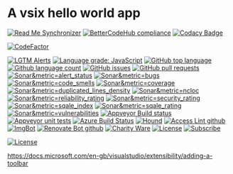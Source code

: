 # A vsix hello world app

<!--BadgesSTART-->
<!-- Powered by https://github.com/GregTrevellick/ReadMeSynchronizer -->
[![Read Me Synchronizer](https://img.shields.io/badge/-powered%20by%20ReadMeSynchronizer-brightgreen.svg)](https://github.com/GregTrevellick/ReadMeSynchronizer)
[![BetterCodeHub compliance](https://bettercodehub.com/edge/badge/GregTrevellick/HelloWorldVsixToolBar?branch=master)](https://bettercodehub.com/results/GregTrevellick/HelloWorldVsixToolBar)
[![Codacy Badge](https://api.codacy.com/project/badge/Grade/b397d57fb66841b0a4f67e9718840281)](https://www.codacy.com/project/gtrevellick/HelloWorldVsixToolBar/dashboard?utm_source=github.com&amp;utm_medium=referral&amp;utm_content=GregTrevellick/HelloWorldVsixToolBar&amp;utm_campaign=Badge_Grade_Dashboard)
<!-- no md -->
[![CodeFactor](https://www.codefactor.io/repository/github/GregTrevellick/HelloWorldVsixToolBar/badge)](https://www.codefactor.io/repository/github/GregTrevellick/HelloWorldVsixToolBar)
<!-- no md -->
<!-- no md -->
<!-- no md -->
[![LGTM Alerts](https://img.shields.io/lgtm/alerts/g/GregTrevellick/HelloWorldVsixToolBar.svg?logo=lgtm&logoWidth=18)](https://lgtm.com/projects/g/GregTrevellick/HelloWorldVsixToolBar/alerts/)
[![Language grade: JavaScript](https://img.shields.io/lgtm/grade/javascript/g/GregTrevellick/HelloWorldVsixToolBar.svg?logo=lgtm&logoWidth=18)](https://lgtm.com/projects/g/GregTrevellick/HelloWorldVsixToolBar/context:javascript)
[![GitHub top language](https://img.shields.io/github/languages/top/GregTrevellick/HelloWorldVsixToolBar.svg)](https://github.com/GregTrevellick/HelloWorldVsixToolBar)
[![Github language count](https://img.shields.io/github/languages/count/GregTrevellick/HelloWorldVsixToolBar.svg)](https://github.com/GregTrevellick/HelloWorldVsixToolBar)
[![GitHub issues](https://img.shields.io/github/issues-raw/GregTrevellick/HelloWorldVsixToolBar.svg)](https://github.com/GregTrevellick/HelloWorldVsixToolBar/issues)
[![GitHub pull requests](https://img.shields.io/github/issues-pr-raw/GregTrevellick/HelloWorldVsixToolBar.svg)](https://github.com/GregTrevellick/HelloWorldVsixToolBar/pulls)
[![Sonar&metric=alert_status](https://sonarcloud.io/api/project_badges/measure?project=GregTrevellick_HelloWorldVsixToolBar&metric=alert_status)](https://sonarcloud.io/dashboard?id=GregTrevellick_HelloWorldVsixToolBar)
[![Sonar&metric=bugs](https://sonarcloud.io/api/project_badges/measure?project=GregTrevellick_HelloWorldVsixToolBar&metric=bugs)](https://sonarcloud.io/component_measures?id=GregTrevellick_HelloWorldVsixToolBar&metric=bugs)
[![Sonar&metric=code_smells](https://sonarcloud.io/api/project_badges/measure?project=GregTrevellick_HelloWorldVsixToolBar&metric=code_smells)](https://sonarcloud.io/component_measures?id=GregTrevellick_HelloWorldVsixToolBar&metric=code_smells)
[![Sonar&metric=coverage](https://sonarcloud.io/api/project_badges/measure?project=GregTrevellick_HelloWorldVsixToolBar&metric=coverage)](https://sonarcloud.io/component_measures?id=GregTrevellick_HelloWorldVsixToolBar&metric=Coverage)
[![Sonar&metric=duplicated_lines_density](https://sonarcloud.io/api/project_badges/measure?project=GregTrevellick_HelloWorldVsixToolBar&metric=duplicated_lines_density)](https://sonarcloud.io/component_measures?id=GregTrevellick_HelloWorldVsixToolBar&metric=duplicated_lines)
[![Sonar&metric=ncloc](https://sonarcloud.io/api/project_badges/measure?project=GregTrevellick_HelloWorldVsixToolBar&metric=ncloc)](https://sonarcloud.io/component_measures?id=GregTrevellick_HelloWorldVsixToolBar&metric=ncloc)
[![Sonar&metric=reliability_rating](https://sonarcloud.io/api/project_badges/measure?project=GregTrevellick_HelloWorldVsixToolBar&metric=reliability_rating)](https://sonarcloud.io/component_measures?id=GregTrevellick_HelloWorldVsixToolBar&metric=reliability_rating)
[![Sonar&metric=security_rating](https://sonarcloud.io/api/project_badges/measure?project=GregTrevellick_HelloWorldVsixToolBar&metric=security_rating)](https://sonarcloud.io/component_measures?id=GregTrevellick_HelloWorldVsixToolBar&metric=security_rating)
[![Sonar&metric=sqale_index](https://sonarcloud.io/api/project_badges/measure?project=GregTrevellick_HelloWorldVsixToolBar&metric=sqale_index)](https://sonarcloud.io/component_measures?id=GregTrevellick_HelloWorldVsixToolBar&metric=sqale_index)
[![Sonar&metric=sqale_rating](https://sonarcloud.io/api/project_badges/measure?project=GregTrevellick_HelloWorldVsixToolBar&metric=sqale_rating)](https://sonarcloud.io/component_measures?id=GregTrevellick_HelloWorldVsixToolBar&metric=sqale_rating)
[![Sonar&metric=vulnerabilities](https://sonarcloud.io/api/project_badges/measure?project=GregTrevellick_HelloWorldVsixToolBar&metric=vulnerabilities)](https://sonarcloud.io/component_measures?id=GregTrevellick_HelloWorldVsixToolBar&metric=vulnerabilities)
[![Appveyor Build status](https://ci.appveyor.com/api/projects/status/kv8q5fajysjxdwur?svg=true)](https://ci.appveyor.com/project/GregTrevellick/HelloWorldVsixToolBar)
[![Appveyor unit tests](https://img.shields.io/appveyor/tests/GregTrevellick/HelloWorldVsixToolBar.svg)](https://ci.appveyor.com/project/GregTrevellick/HelloWorldVsixToolBar/build/tests)
[![Azure Build Status](https://gregtrevellick.visualstudio.com/HelloWorldVsixToolBar/_apis/build/status/HelloWorldVsixToolBar)](https://gregtrevellick.visualstudio.com/HelloWorldVsixToolBar/_build/latest?definitionId=34)
[![Hound](https://img.shields.io/badge/hound_ci-checked-brightgreen.svg)](https://houndci.com/)
[![Access Lint github](https://img.shields.io/badge/a11y-checked-brightgreen.svg)](https://www.accesslint.com)
[![ImgBot](https://img.shields.io/badge/images-optimized-brightgreen.svg)](https://imgbot.net/)
[![Renovate Bot github](https://img.shields.io/badge/renovatebot-checked-brightgreen.svg)](https://renovatebot.com/)
[![Charity Ware](https://img.shields.io/badge/charity%20ware-thank%20you-brightgreen.svg)](https://github.com/GregTrevellick/MiscellaneousArtefacts/wiki/Charity-Ware)
[![License](https://img.shields.io/github/license/gittools/gitlink.svg)](/LICENSE.txt)
[![Subscribe](https://img.shields.io/badge/subscribe%20to%20receive%20notificatons-grey.svg)](https://github.com/GregTrevellick/HelloWorldVsixToolBar/subscription)

<!--BadgesEND-->

[![License](https://img.shields.io/github/license/gittools/gitlink.svg)](/LICENSE.txt)

https://docs.microsoft.com/en-gb/visualstudio/extensibility/adding-a-toolbar
